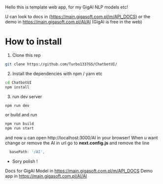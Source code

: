 Hello this is template web app, for my GigAI NLP models etc!

U can look to docs in (https://main.gigasoft.com.pl/m/API_DOCS) or the demo in https://main.gigasoft.com.pl/AI/AI (GigAI is free in the web)

 # How to install

 1. Clone this rep 
```bash
git clone https://github.com/Turbo1337GS/ChatbotUI/
```
 2. Install the dependencies with npm / yarn etc
 ```bash
 cd ChatbotUI
 npm install
 ```

 3. run dev server
 ```bash
 npm run dev
 ```
 or build and run
```bash
npm run build
npm run start
```

and now u can open  http://localhost:3000/AI in your browser!
When u want change or remove the AI in url
go to **next.config.js** and remove the line   
```js
  basePath: '/AI',
```

* Sory polish !

Docs for GigAI Model in https://main.gigasoft.com.pl/m/API_DOCS
Demo app in https://main.gigasoft.com.pl/AI/AI